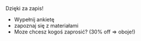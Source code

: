 Dzięki za zapis!
- Wypełnij ankietę
- zapoznaj się z materiałami
- Moze chcesz kogoś zaprosić? (30% off => oboje!)